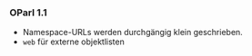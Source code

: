 ### OParl 1.1
 * Namespace-URLs werden durchgängig klein geschrieben.
 * `web` für externe objektlisten
